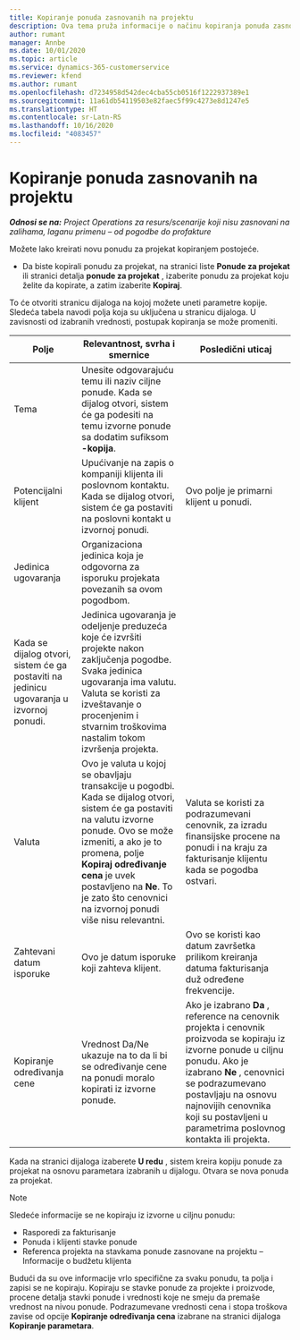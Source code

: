 ```yaml
---
title: Kopiranje ponuda zasnovanih na projektu
description: Ova tema pruža informacije o načinu kopiranja ponuda zasnovanih na projektu u usluzi Project Operations.
author: rumant
manager: Annbe
ms.date: 10/01/2020
ms.topic: article
ms.service: dynamics-365-customerservice
ms.reviewer: kfend
ms.author: rumant
ms.openlocfilehash: d7234958d542dec4cba55cb0516f1222937389e1
ms.sourcegitcommit: 11a61db54119503e82faec5f99c4273e8d1247e5
ms.translationtype: HT
ms.contentlocale: sr-Latn-RS
ms.lasthandoff: 10/16/2020
ms.locfileid: "4083457"
---
```

# <a name="copy-project-based-quotes"></a>Kopiranje ponuda zasnovanih na projektu

_**Odnosi se na:** Project Operations za resurs/scenarije koji nisu zasnovani na zalihama, laganu primenu – od pogodbe do profakture_

Možete lako kreirati novu ponudu za projekat kopiranjem postojeće. 

- Da biste kopirali ponudu za projekat, na stranici liste **Ponude za projekat** ili stranici detalja **ponude za projekat** , izaberite ponudu za projekat koju želite da kopirate, a zatim izaberite **Kopiraj**.

To će otvoriti stranicu dijaloga na kojoj možete uneti parametre kopije. Sledeća tabela navodi polja koja su uključena u stranicu dijaloga. U zavisnosti od izabranih vrednosti, postupak kopiranja se može promeniti.

| **Polje** | **Relevantnost, svrha i smernice** | **Posledični uticaj** |
| --- | --- | --- |
| Tema | Unesite odgovarajuću temu ili naziv ciljne ponude. Kada se dijalog otvori, sistem će ga podesiti na temu izvorne ponude sa dodatim sufiksom **-kopija**. | |
| Potencijalni klijent | Upućivanje na zapis o kompaniji klijenta ili poslovnom kontaktu. Kada se dijalog otvori, sistem će ga postaviti na poslovni kontakt u izvornoj ponudi. | Ovo polje je primarni klijent u ponudi. |
| Jedinica ugovaranja | Organizaciona jedinica koja je odgovorna za isporuku projekata povezanih sa ovom pogodbom.
Kada se dijalog otvori, sistem će ga postaviti na jedinicu ugovaranja u izvornoj ponudi. | Jedinica ugovaranja je odeljenje preduzeća koje će izvršiti projekte nakon zaključenja pogodbe. Svaka jedinica ugovaranja ima valutu. Valuta se koristi za izveštavanje o procenjenim i stvarnim troškovima nastalim tokom izvršenja projekta. |
| Valuta | Ovo je valuta u kojoj se obavljaju transakcije u pogodbi. Kada se dijalog otvori, sistem će ga postaviti na valutu izvorne ponude. Ovo se može izmeniti, a ako je to promena, polje **Kopiraj određivanje cena** je uvek postavljeno na **Ne**. To je zato što cenovnici na izvornoj ponudi više nisu relevantni. | Valuta se koristi za podrazumevani cenovnik, za izradu finansijske procene na ponudi i na kraju za fakturisanje klijentu kada se pogodba ostvari. |
| Zahtevani datum isporuke | Ovo je datum isporuke koji zahteva klijent. | Ovo se koristi kao datum završetka prilikom kreiranja datuma fakturisanja duž određene frekvencije. |
| Kopiranje određivanja cene | Vrednost Da/Ne ukazuje na to da li bi se određivanje cene na ponudi moralo kopirati iz izvorne ponude. | Ako je izabrano **Da** , reference na cenovnik projekta i cenovnik proizvoda se kopiraju iz izvorne ponude u ciljnu ponudu. Ako je izabrano **Ne** , cenovnici se podrazumevano postavljaju na osnovu najnovijih cenovnika koji su postavljeni u parametrima poslovnog kontakta ili projekta. |

Kada na stranici dijaloga izaberete **U redu** , sistem kreira kopiju ponude za projekat na osnovu parametara izabranih u dijalogu. Otvara se nova ponuda za projekat. 

> [!NOTE]
> Sledeće informacije se ne kopiraju iz izvorne u ciljnu ponudu:
>
> - Rasporedi za fakturisanje
> - Ponuda i klijenti stavke ponude
> - Referenca projekta na stavkama ponude zasnovane na projektu – Informacije o budžetu klijenta
>
>Budući da su ove informacije vrlo specifične za svaku ponudu, ta polja i zapisi se ne kopiraju. Kopiraju se stavke ponude za projekte i proizvode, procene detalja stavki ponude i vrednosti koje ne smeju da premaše vrednost na nivou ponude. Podrazumevane vrednosti cena i stopa troškova zavise od opcije **Kopiranje određivanja cena** izabrane na stranici dijaloga **Kopiranje parametara**.
